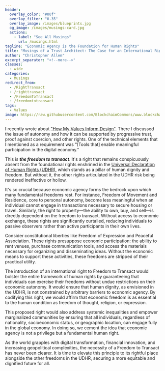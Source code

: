 ```yaml
---
header:
  overlay_color: "#00f"
  overlay_filter: "0.35"
  overlay_image: /images/blueprints.jpg
  og_image: /images/musings-card.jpg
  actions:
    - label: "See All Musings"
      url: /musings.html
tagline: "Economic Agency is the Foundation for Human Rights"
title: "Musings of a Trust Architect: The Case for an International Right to Freedom to Transact"
author: "Christopher Allen"
excerpt_separator: "<!--more-->"
classes:
  - wide
categories:
  - Musings
redirect_from:
  - /RightTransact
  - /righttransact
  - /FreedomToTransact
  - /freedomtotransact
tags:
  - Values
image: https://raw.githubusercontent.com/BlockchainCommons/www.blockchaincommons.com/master/images/musings.png
---
```


I recently wrote about ["How My Values Inform Design"](https://www.blockchaincommons.com/musings/ValuesDesign/). There I discussed the issue of autonomy and how it can be supported by progressive trust, proof against coercion, and other rights. One of the technical elements that I mentioned as a requirement was "[Tools that] enable meaningful participation in the digital economy."

This is ___the freedom to transact___. It's a right that remains conspicuously absent from the foundational rights enshrined in the [Universal Declaration of Human Rights (UDHR)](https://www.un.org/en/about-us/universal-declaration-of-human-rights), which stands as a pillar of human dignity and freedom. But without it, the other rights articulated in the UDHR risk being rendered ineffective or hollow.

It's so crucial because economic agency forms the bedrock upon which many fundamental freedoms rest. For instance, Freedom of Movement and Residence, core to personal autonomy, become less meaningful when an individual cannot engage in transactions necessary to secure housing or travel. Similarly, the right to property—the ability to own, buy, and sell—is directly dependent on the freedom to transact. Without access to economic exchange, these rights are significantly curtailed, reducing individuals to passive observers rather than active participants in their own lives.

Consider constitutional liberties like Freedom of Expression and Peaceful Association. These rights presuppose economic participation: the ability to rent venues, purchase communication tools, and access the materials necessary for organizing and disseminating ideas. Without the economic means to support these activities, these freedoms are stripped of their practical utility.

The introduction of an international right to Freedom to Transact would bolster the entire framework of human rights by guaranteeing that individuals can exercise their freedoms without undue restrictions on their economic autonomy. It would ensure that human dignity, as envisioned in the UDHR, is not constrained by arbitrary barriers to economic agency. By codifying this right, we would affirm that economic freedom is as essential to the human condition as freedom of thought, religion, or expression.

This proposed right would also address systemic inequalities and empower marginalized communities by ensuring that all individuals, regardless of nationality, socioeconomic status, or geographic location, can engage fully in the global economy. In doing so, we cement the idea that economic agency is not a privilege but a fundamental human right.

As the world grapples with digital transformation, financial innovation, and increasing geopolitical complexities, the necessity of a Freedom to Transact has never been clearer. It is time to elevate this principle to its rightful place alongside the other freedoms in the UDHR, securing a more equitable and dignified future for all.
